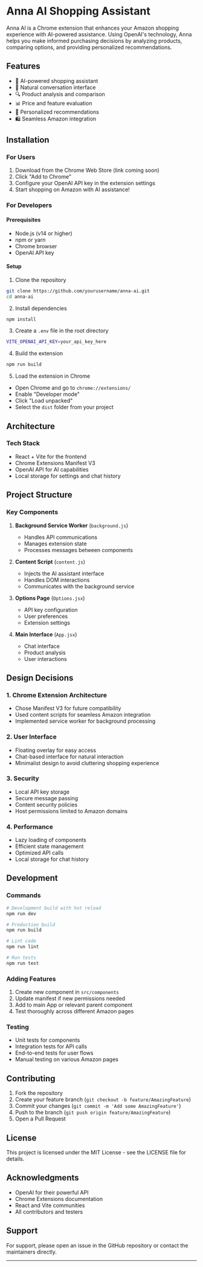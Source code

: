 # Anna AI Shopping Assistant

Anna AI is a Chrome extension that enhances your Amazon shopping experience with AI-powered assistance. Using OpenAI's technology, Anna helps you make informed purchasing decisions by analyzing products, comparing options, and providing personalized recommendations.

## Features

- 🤖 AI-powered shopping assistant
- 💬 Natural conversation interface
- 🔍 Product analysis and comparison
- 📊 Price and feature evaluation
- 🎯 Personalized recommendations
- 🛍️ Seamless Amazon integration

## Installation

### For Users
1. Download from the Chrome Web Store (link coming soon)
2. Click "Add to Chrome"
3. Configure your OpenAI API key in the extension settings
4. Start shopping on Amazon with AI assistance!

### For Developers

#### Prerequisites
- Node.js (v14 or higher)
- npm or yarn
- Chrome browser
- OpenAI API key

#### Setup
1. Clone the repository
```bash
git clone https://github.com/yourusername/anna-ai.git
cd anna-ai
```

2. Install dependencies
```bash
npm install
```

3. Create a `.env` file in the root directory
```bash
VITE_OPENAI_API_KEY=your_api_key_here
```

4. Build the extension
```bash
npm run build
```

5. Load the extension in Chrome
- Open Chrome and go to `chrome://extensions/`
- Enable "Developer mode"
- Click "Load unpacked"
- Select the `dist` folder from your project

## Architecture

### Tech Stack
- React + Vite for the frontend
- Chrome Extensions Manifest V3
- OpenAI API for AI capabilities
- Local storage for settings and chat history

## Project Structure
### Key Components

1. **Background Service Worker** (`background.js`)
   - Handles API communications
   - Manages extension state
   - Processes messages between components

2. **Content Script** (`content.js`)
   - Injects the AI assistant interface
   - Handles DOM interactions
   - Communicates with the background service

3. **Options Page** (`Options.jsx`)
   - API key configuration
   - User preferences
   - Extension settings

4. **Main Interface** (`App.jsx`)
   - Chat interface
   - Product analysis
   - User interactions

## Design Decisions

### 1. Chrome Extension Architecture
- Chose Manifest V3 for future compatibility
- Used content scripts for seamless Amazon integration
- Implemented service worker for background processing

### 2. User Interface
- Floating overlay for easy access
- Chat-based interface for natural interaction
- Minimalist design to avoid cluttering shopping experience

### 3. Security
- Local API key storage
- Secure message passing
- Content security policies
- Host permissions limited to Amazon domains

### 4. Performance
- Lazy loading of components
- Efficient state management
- Optimized API calls
- Local storage for chat history

## Development

### Commands
```bash
# Development build with hot reload
npm run dev

# Production build
npm run build

# Lint code
npm run lint

# Run tests
npm run test
```

### Adding Features
1. Create new component in `src/components`
2. Update manifest if new permissions needed
3. Add to main App or relevant parent component
4. Test thoroughly across different Amazon pages

### Testing
- Unit tests for components
- Integration tests for API calls
- End-to-end tests for user flows
- Manual testing on various Amazon pages

## Contributing

1. Fork the repository
2. Create your feature branch (`git checkout -b feature/AmazingFeature`)
3. Commit your changes (`git commit -m 'Add some AmazingFeature'`)
4. Push to the branch (`git push origin feature/AmazingFeature`)
5. Open a Pull Request

## License

This project is licensed under the MIT License - see the LICENSE file for details.

## Acknowledgments

- OpenAI for their powerful API
- Chrome Extensions documentation
- React and Vite communities
- All contributors and testers

## Support

For support, please open an issue in the GitHub repository or contact the maintainers directly.

---